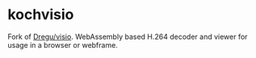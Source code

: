 # kochvisio
Fork of [Dregu/visio](https://github.com/Dregu/visio). WebAssembly based H.264 decoder and viewer for usage in a browser or webframe.
